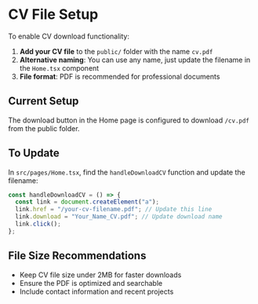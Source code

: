 # CV File Setup

To enable CV download functionality:

1. **Add your CV file** to the `public/` folder with the name `cv.pdf`
2. **Alternative naming**: You can use any name, just update the filename in the `Home.tsx` component
3. **File format**: PDF is recommended for professional documents

## Current Setup

The download button in the Home page is configured to download `/cv.pdf` from the public folder.

## To Update

In `src/pages/Home.tsx`, find the `handleDownloadCV` function and update the filename:

```javascript
const handleDownloadCV = () => {
  const link = document.createElement("a");
  link.href = "/your-cv-filename.pdf"; // Update this line
  link.download = "Your_Name_CV.pdf"; // Update download name
  link.click();
};
```

## File Size Recommendations

- Keep CV file size under 2MB for faster downloads
- Ensure the PDF is optimized and searchable
- Include contact information and recent projects
